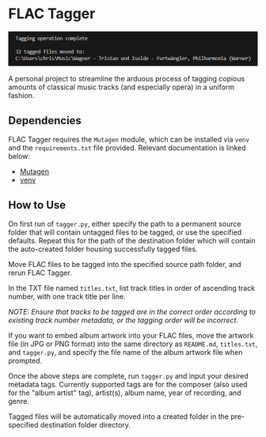 # FLAC Tagger

![Completion message after FLAC files are tagged by the FLAC Tagger](./flac_tagger.jpg?raw=true)

A personal project to streamline the arduous process of tagging copious
amounts of classical music tracks (and especially opera) in a uniform fashion.

## Dependencies

FLAC Tagger requires the `Mutagen` module, which can be installed via `venv` and
the `requirements.txt` file provided. Relevant documentation is linked below:

- [Mutagen](https://pypi.org/project/mutagen/)
- [venv](https://docs.python.org/3/library/venv.html)

## How to Use

On first run of `tagger.py`, either specify the path to a permanent source
folder that will contain untagged files to be tagged, or use the specified
defaults. Repeat this for the path of the destination folder which will
contain the auto-created folder housing successfully tagged files.

Move FLAC files to be tagged into the specified source path folder, and
rerun FLAC Tagger.

In the TXT file named `titles.txt`, list track titles in order of ascending
track number, with one track title per line.

*NOTE: Ensure that tracks to be tagged are in the correct order according to
existing track number metadata, or the tagging order will be incorrect.*

If you want to embed album artwork into your FLAC files, move the artwork
file (in JPG or PNG format) into the same directory as `README.md`,
`titles.txt`, and `tagger.py`, and specify the file name of the album artwork
file when prompted.

Once the above steps are complete, run `tagger.py` and input your desired
metadata tags. Currently supported tags are for the composer (also used for
the "album artist" tag), artist(s), album name, year of recording, and genre.

Tagged files will be automatically moved into a created folder in the
pre-specified destination folder directory.